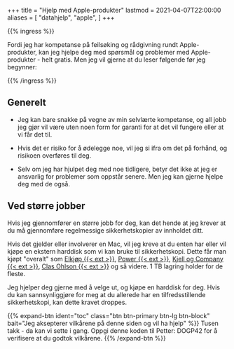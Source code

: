 +++
title = "Hjelp med Apple-produkter"
lastmod = 2021-04-07T22:00:00
aliases = [
    "datahjelp",
    "apple",
]
+++

{{% ingress %}}

Fordi jeg har kompetanse på feilsøking og rådgivning rundt Apple-produkter,
kan jeg hjelpe deg med spørsmål og problemer med Apple-produkter - helt gratis.
Men jeg vil gjerne at du leser følgende før jeg begynner:

{{% /ingress %}}

## Generelt

- Jeg kan bare snakke på vegne av min selvlærte kompetanse, og all jobb jeg gjør
vil være uten noen form for garanti for at det vil fungere eller at vi får det til.

- Hvis det er risiko for å ødelegge noe, vil jeg si ifra om det på forhånd,
og risikoen overføres til deg.

- Selv om jeg har hjulpet deg med noe tidligere, betyr det ikke at jeg er ansvarlig
for problemer som oppstår senere. Men jeg kan gjerne hjelpe deg med de også.

## Ved større jobber

Hvis jeg gjennomfører en større jobb for deg, kan det hende at jeg krever at du må gjennomføre
regelmessige sikkerhetskopier av innholdet ditt.

Hvis det gjelder eller involverer en Mac, vil jeg kreve at du enten har eller vil kjøpe en ekstern
harddisk som vi kan bruke til sikkerhetskopi. Dette får man kjøpt "overalt" som
[Elkjøp {{< ext >}}][ek],
[Power {{< ext >}}][pw], [Kjell og Company {{< ext >}}][kc],
[Clas Ohlson {{< ext >}}][co] og så videre. 1 TB lagring holder for de fleste.

Jeg hjelper deg gjerne med å velge ut, og kjøpe en harddisk for deg. Hvis du kan sannsynliggjøre for meg at du allerede har en tilfredsstillende sikkerhetskopi,
kan dette kravet droppes.

{{% expand-btn 
	ident="toc"
	class="btn btn-primary btn-lg btn-block"
	bait="Jeg aksepterer vilkårene på denne siden og vil ha hjelp"
%}}
Tusen takk - da kan vi sette i gang. Oppgi denne koden til Petter: DOGP42 for
å verifisere at du godtok vilkårene.
{{% /expand-btn %}}

[ek]: https://www.elkjop.no/catalog/data/no-harddisk-ssd-nettverksharddisk/harddisk-ssd-og-nettverkslagring-nas
[pw]: https://www.power.no/data-og-tilbehoer/harddisk-og-lagring/ekstern-harddisk/pl-1940/
[kc]: https://www.kjell.com/no/produkter/data/lagring/harddisker
[co]: https://www.clasohlson.com/no/Multimedia/Lagringsmedia/Harddisker/